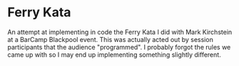 # Ferry Kata

An attempt at implementing in code the Ferry Kata I did with Mark Kirchstein at a BarCamp Blackpool event. This was actually acted out by session participants that the audience "programmed". I probably forgot the rules we came up with so I may end up implementing something slightly different.
